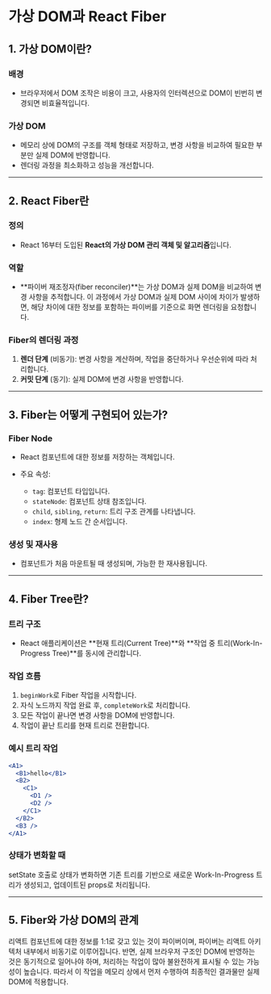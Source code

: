 # 가상 DOM과 React Fiber

## 1. 가상 DOM이란?

### 배경

- 브라우저에서 DOM 조작은 비용이 크고, 사용자의 인터렉션으로 DOM이 빈번히 변경되면 비효율적입니다.

### 가상 DOM

- 메모리 상에 DOM의 구조를 객체 형태로 저장하고, 변경 사항을 비교하여 필요한 부분만 실제 DOM에 반영합니다.
- 렌더링 과정을 최소화하고 성능을 개선합니다.

---

## 2. React Fiber란

### 정의

- React 16부터 도입된 **React의 가상 DOM 관리 객체 및 알고리즘**입니다.

### 역할

- **파이버 재조정자(fiber reconciler)**는 가상 DOM과 실제 DOM을 비교하여 변경 사항을 추적합니다. 이 과정에서 가상 DOM과 실제 DOM 사이에 차이가 발생하면, 해당 차이에 대한 정보를 포함하는 파이버를 기준으로 화면 렌더링을 요청합니다.

### Fiber의 렌더링 과정

1. **렌더 단계** (비동기): 변경 사항을 계산하며, 작업을 중단하거나 우선순위에 따라 처리합니다.
2. **커밋 단계** (동기): 실제 DOM에 변경 사항을 반영합니다.

---

## 3. Fiber는 어떻게 구현되어 있는가?

### Fiber Node

- React 컴포넌트에 대한 정보를 저장하는 객체입니다.

- 주요 속성:
  - `tag`: 컴포넌트 타입입니다.
  - `stateNode`: 컴포넌트 상태 참조입니다.
  - `child`, `sibling`, `return`: 트리 구조 관계를 나타냅니다.
  - `index`: 형제 노드 간 순서입니다.

### 생성 및 재사용

- 컴포넌트가 처음 마운트될 때 생성되며, 가능한 한 재사용됩니다.

---

## 4. Fiber Tree란?

### 트리 구조

- React 애플리케이션은 **현재 트리(Current Tree)**와 **작업 중 트리(Work-In-Progress Tree)**를 동시에 관리합니다.

### 작업 흐름

1. `beginWork`로 Fiber 작업을 시작합니다.
2. 자식 노드까지 작업 완료 후, `completeWork`로 처리합니다.
3. 모든 작업이 끝나면 변경 사항을 DOM에 반영합니다.
4. 작업이 끝난 트리를 현재 트리로 전환합니다.

### 예시 트리 작업

```jsx
<A1>
  <B1>hello</B1>
  <B2>
    <C1>
      <D1 />
      <D2 />
    </C1>
  </B2>
  <B3 />
</A1>
```

### 상태가 변화할 때

setState 호출로 상태가 변화하면 기존 트리를 기반으로 새로운 Work-In-Progress 트리가 생성되고, 업데이트된 props로 처리됩니다.

---

## 5. Fiber와 가상 DOM의 관계

리액트 컴포넌트에 대한 정보를 1:1로 갖고 있는 것이 파이버이며, 파이버는 리액트 아키텍처 내부에서 비동기로 이루어집니다. 반면, 실제 브라우저 구조인 DOM에 반영하는 것은 동기적으로 일어나야 하며, 처리하는 작업이 많아 불완전하게 표시될 수 있는 가능성이 높습니다. 따라서 이 작업을 메모리 상에서 먼저 수행하여 최종적인 결과물만 실제 DOM에 적용합니다.
